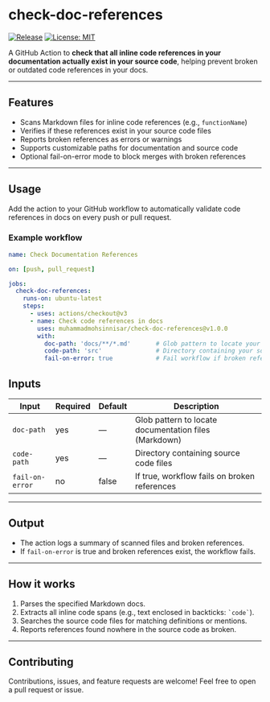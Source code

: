 # check-doc-references

[![Release](https://img.shields.io/github/v/release/muhammadmohsinnisar/check-doc-references?style=flat-square)](https://github.com/muhammadmohsinnisar/check-doc-references/releases)
[![License: MIT](https://img.shields.io/badge/License-MIT-yellow.svg?style=flat-square)](LICENSE)

A GitHub Action to **check that all inline code references in your documentation actually exist in your source code**, helping prevent broken or outdated code references in your docs.

---

## Features

- Scans Markdown files for inline code references (e.g., `functionName`)
- Verifies if these references exist in your source code files
- Reports broken references as errors or warnings
- Supports customizable paths for documentation and source code
- Optional fail-on-error mode to block merges with broken references

---

## Usage

Add the action to your GitHub workflow to automatically validate code references in docs on every push or pull request.

### Example workflow

```yaml
name: Check Documentation References

on: [push, pull_request]

jobs:
  check-doc-references:
    runs-on: ubuntu-latest
    steps:
      - uses: actions/checkout@v3
      - name: Check code references in docs
        uses: muhammadmohsinnisar/check-doc-references@v1.0.0
        with:
          doc-path: 'docs/**/*.md'       # Glob pattern to locate your Markdown docs
          code-path: 'src'               # Directory containing your source code files
          fail-on-error: true            # Fail workflow if broken references found (default: false)
```

## Inputs

| Input          | Required | Default | Description                                        |
|----------------|----------|---------|--------------------------------------------------|
| `doc-path`     | yes      | —       | Glob pattern to locate documentation files (Markdown) |
| `code-path`    | yes      | —       | Directory containing source code files            |
| `fail-on-error`| no       | false   | If true, workflow fails on broken references      |

---

## Output

- The action logs a summary of scanned files and broken references.
- If `fail-on-error` is true and broken references exist, the workflow fails.

---

## How it works

1. Parses the specified Markdown docs.
2. Extracts all inline code spans (e.g., text enclosed in backticks: `` `code` ``).
3. Searches the source code files for matching definitions or mentions.
4. Reports references found nowhere in the source code as broken.

---

## Contributing

Contributions, issues, and feature requests are welcome! Feel free to open a pull request or issue.
